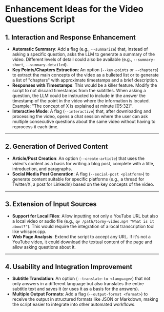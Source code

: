 # Enhancement Ideas for the Video Questions Script

## 1. Interaction and Response Enhancement

- **Automatic Summary**: Add a flag (e.g., `--summarize`) that, instead of asking a specific question, asks the LLM to generate a summary of the video. Different levels of detail could also be available (e.g., `--summary-short`, `--summary-detailed`).
- **Key Points/Chapters Extraction**: An option (`--key-points` or `--chapters`) to extract the main concepts of the video as a bulleted list or to generate a list of "chapters" with approximate timestamps and a brief description.
- **Responses with Timestamps**: This would be a killer feature. Modify the script to not discard timestamps from the subtitles. When asking a question, the LLM could be instructed to include in the answer the timestamp of the point in the video where the information is located. Example: "The concept of X is explained at minute [05:32]".
- **Interactive Mode**: A flag (`--interactive`) that, after downloading and processing the video, opens a chat session where the user can ask multiple consecutive questions about the same video without having to reprocess it each time.

---

## 2. Generation of Derived Content

- **Article/Post Creation**: An option (`--create-article`) that uses the video's content as a basis for writing a blog post, complete with a title, introduction, and paragraphs.
- **Social Media Post Generation**: A flag (`--social-post <platform>`) to generate content suitable for specific platforms (e.g., a thread for Twitter/X, a post for LinkedIn) based on the key concepts of the video.

---

## 3. Extension of Input Sources

- **Support for Local Files**: Allow inputting not only a YouTube URL but also a local video or audio file (e.g., `qv /path/to/my-video.mp4 "What is it about?"`). This would require the integration of a local transcription tool like whisper.cpp.
- **Web Page Analysis**: Extend the script to accept any URL. If it's not a YouTube video, it could download the textual content of the page and allow asking questions about it.

---

## 4. Usability and Integration Improvement

- **Subtitle Translation**: An option (`--translate-to <language>`) that not only answers in a different language but also translates the entire subtitle text and saves it (or uses it as a basis for the answers).
- **Multiple Output Formats**: Add a flag (`--output-format <format>`) to receive the output in structured formats like JSON or Markdown, making the script easier to integrate into other automated workflows.